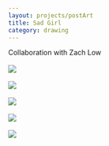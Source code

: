 ```yaml
---
layout: projects/postArt
title: Sad Girl
category: drawing
---
```

Collaboration with Zach Low
<br><br>
<img src="../../img/drawings/sadiver.jpg">
<br><br>
<img src="../../img/drawings/gravema.jpg">
<br><br>
<img src="../../img/drawings/sadkoala.jpg">
<br><br>
<img src="../../img/drawings/sadskeleton.jpg">
<br><br>
<img src="../../img/drawings/sadpalm.jpg">

